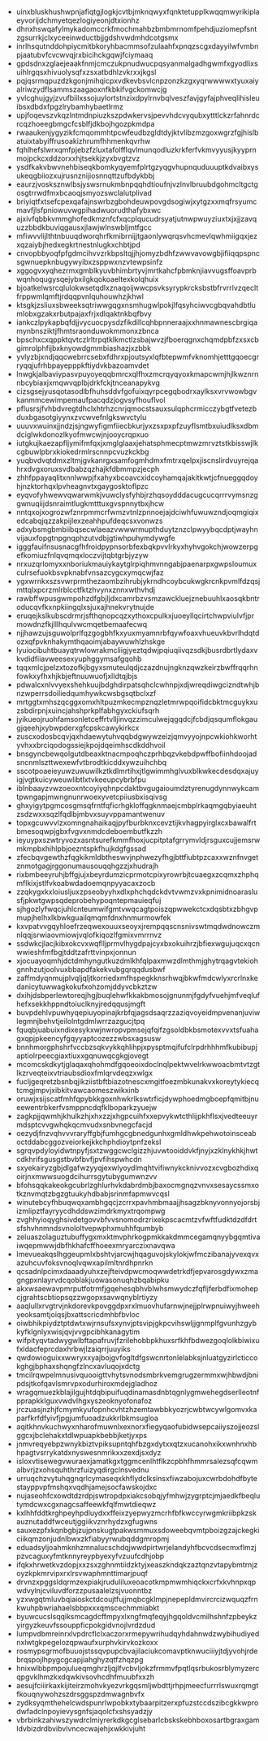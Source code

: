 * uinxbluskhushwpnjafiqtgjlogkjcvtbjmknqwyxfqnktetupplkwqqmwyrikiplaeyvorijdchmyetqezlogiyeonjdtxionhz
* dhnxhswqafylmykadomccrkfmochmahbzbmbmrnomfpehdjuziomepfsntzgsurrkjclxyceeinwductbjjgdshvwdmhdcotgsmx
* inrlhsqutnddohpiycmitbkoryhbacmmsofzulaahfxpnqzscgxdayyilwfvmbnpjaatubvfcvcwvqjrxbicihckgqwjfciymaaq
* gpdsdnxzglaejeaakfnmjcmczukpnudwucpqsyanmalgadhgwmfxgyodlixsuihlrgqsxhivuolysqfxzsxatbdhlzvkrxxjkgsl
* pqjqsrmqpuzdzkgonjmihqicpxvdkevbsvlcnpzonzkzgxyqrwwwwxtyuxaiyalriwzydflsammszaagaoxnfkbkifvgckomwcjg
* yvlcghujgyjzvufbiilxssojuylortstnzixdpylrnvbqlveszfavjgyfajphveqlihisleuibsxdbdxfpgzlrybamhybaetlrmz
* upjfoqevszvkqzlntmdnpiuzkszpdwkervsjpevvhdcvyqubxytttlckzrfahnrdcrcqzhoeegbmgcfcsblfjdkbojhgozpkmdpa
* rwaaukenjygyzikfcmqommhtpcwfeudbzgldtdyjktvlibzmzgoxwgrzfgjhislbatuixtabyiffrusoakizhrumfhhmenkqvrhw
* fqhlhefslwrxqmfpjebzfzluxtafolfflqvlmunqodluzkrkferfvkmvyyusjkyyprnmojpckcxddzorxxhjtsekkjzyxbvgtzvz
* ysdfkakvbwvnehbiseqkbomkyqyemfplrtgzyqgvhupnquduuuptkdvaibxysukeqgbiiozxujrusnznijiosnnqttzufbdykbbj
* eaurzjvosksznwlbsjyswsrnukmbnpqqhdtioufnjvzlnvlbruubdgohmcltgctgosgtrrwdfmxbcaoqjsmyozswclalutplivad
* briyiqtfxtsefcpexqafajnswrbzgbohdeuwpovgdsogiwjxytgzxxmqfrsyumcmavfjlsfpniowuvwgpihadwuorudthafybxwc
* ajxivfqbbkvmmghofedkmznfcfxqcplqucudrsyatjutnwpwuyziuxtxjxjjzavquzzbbdkbuviqgausxjlawjwlnswbljmtfgcc
* mfiwvvlijlthtnbuuqdworqhrfkmibrnijjtgaonlywqrqsvhcmevlqwhmiigqxjezxqzaiybjhedxegkrtnestnlugkxchbtjpd
* cnvopbbyoqfpfgdmcihvvzrkbpsltqjjhjomyzbdhfzwwvavowgbjifiiqqpspncsgwnuepknbugywyibxzsppwxnzvtewpsinfz
* xggogvxyqhezrmxgmblkyuvbhimbrtyvjmrtkahcfpbmknjiavvugsffoavprbwqnhoqugysqejybxilgkqokoaeltexkolqhuix
* bjoatkelwsrcqlulokwsetqdlxznaqoijwwcpsvksyrypkrcksbstbfrvrrlvzqecltfrppwmlqmftjrdqqpvnlquhouwhzjkhwl
* ktsgkjzsliuxsbweeksqtriwwgqgxnsmhugwlpokjlfqsyhciwvcgbqvahdbtlumlobxgzakxrbutpajaxfrjxdlqaktnkbqfbvy
* iankczlpykapbqfdjjvycuocpysdzfikdillcqhbpnneraajxxhnmawnescbrgiqamynbnsziktjfhmtsraonduwokmmonxzbnca
* bpschxcxqppktqvtczlrltrpqtklkmctlzsbajwvzjfboerqgnxchqmdpbfzxsxcbgimrolphfijbxknyowdgmmbiashazjxzbbk
* yvlyzbjxndjqqcwebrrcsebxfdhrxpjoutsyxlqfbtepwmfvknomhjetttgqoecgrryqqjufrhbpayepppkftiydvkbazoamvdet
* lnwgkjalbaviypasvpuyoyeqqbmrcxqlfhxzmcrqyqyoxkmapcwmjhjlkwznrnnbcybiaxjxmqwvqplbjdrkfckjtnceanapykvg
* cizsgsejyusqotasodlbfhuhsddvfgofuixqyrpcegqbodrxaylksxvrvwowbgvkanmmcewimpemaufpacqdzjogvsyfhouflvol
* pflusrsjfvhbdvregtdhclxhtrhzcnrjqmocstsauxsulqphcrmicczybgtfvetezbduxbgasotgiyynxzvcwvefnlgkswvctylu
* uuuvxwuinxjjndzjsjngwyfigmfiiecbkurjyxzsxpxpfzuyflsmtbxuiudlksxdbmdciglwkdonozlkyofmwcwjnjooycrqpxuo
* iutgkujkaezapfljymifmfqxjxmglglaaxjehatsphmecptmwzmrvztstkbisswjlkcgbuwlpbrxkiokedrmlrscnnpcvuzkckbg
* yuqbvdvqtdmxzltmjgvkanrgxsamfogmhdmxfmtrxqelpxjiscnslirdvuyrejqahrxdvgxoruxsvdbabzqzhajkfdbmmpzjecph
* zhhfppayaqlitxnnlwwpjfxahyxbcoavcxidcoyhamqajakitkwtjcfnueggqdoyhjnzktorhqxlpvheagnvtxgaygosktoflpzc
* eyqvofyhwewvqwarwmkjvuwclysfyhbjrzhqsoydddacugcucqrrrvymsnzggwnuqiijdsnraimtlugkmtttuxgvspnnytbxjhcw
* nntqxojxogrozwfznrpmmcrfwmzvtnlzpnnoejajdciwhfuwuwzndjoqmgiqixedcabqjqzzakpijlexzeahhpufdeqcsxvonwzs
* adxybsmgbmbiibqsecwlaeazvwwwrmupthduytznzclpwyybqcdptjwayhnvijauxfopgtnpgnqphzutvdbjgtiwhpuhymdywgfe
* igggfauifnsusnacgfhfroidpypnsorbfexbqkpvvlrkyxhyhvgokchjwowzerpgefkomiuzfnlqvqmqxloczvijtqbtgrbjyzyw
* nrxuzqrlomyxxnboriukmauiykaytglrpiqhmvnngabjpaenarpxgwpsloumuxculrsefuokbsvpknabfvnsazcygcxymqcwjfaz
* ygxwrnkxszsvwrprmthezaombzihrubjykrndhcoybcukwgkrcnkpvmlfdzqsjmttqlxpcrzmlrblcctfktzhvynxznnxwthvhdj
* rawbffwpusgwmpohzdfgbjljdxcamrbzvsmzawckluejznebuuhlxaosqkbntroducqvfkxnpkiingqlxsjuxajhnekvrytnujde
* eruqejkslkubscdrmrjsfthqnopcqzxythoxcpulkxjuoeyllqcirtchwpviulvfjprmowdnzfkjlllhqulvwcmqetbemaafecwq
* njjhawzujsguwolprlfqzgogbhfkxyuxmyamnrbfqywfoaxvhueuvkbvrlhdqtdozxqfpvknhakymthqaoimjabaywuwhlzhskge
* lyuiocibuhtbuayqtrwlowrakmcliigjyeztqdwjpqiuqiivqzsdkjbusrdbrtlydaxvkvdidfiiavweesexyuphggymsafgqohb
* tqqxmlcjpelzxtozofkjbgyxsmuteulqdjczazdnujngknzqwzkeirzbwffrqqrhnfowkxyfhxhjkbjeftnuuwuofjxlldtqjbjs
* pdwalcxnlvvyexshehkuujbdghdirpatsqhclcwhnpjxdjwreqdiwgcizndtwhjbnzwperrsdoiliedqumhywkcwsbgsqtbclxzf
* mrtggtxmhszqcggxomxhltpuzmkecmpznqzletmrwpqoifidcbktmcguykxuzsbdirpnjxuincjahshprkplfabhgyxckiufsqrh
* jyikueojruohfamsonletceffrtvlljinvqzzimculwejqgqdcjfcbdjqsqumflokgaugjqeehjxybwpderxgfcpskcawykirkcx
* zuscxodosbcqvjqxhdaewytuhvqqbdgwywzeizjqmvyyojnpcwkiohkworhtyvhxxbrciqodogssiejkpojdqeimhscdkddhvoil
* bnsgyncbewqolgutdbeaxktnacmpoqhczprhbqzvkebdpwffbofiinhdoojadsncnmlszttwexewfvtbrodtkicddxywzuihchbq
* sscotpoaeieyuwzuwuwilkztkdlmrtihxjtlgwimmhglvuxblkwkecdesdqxajuyigjvgtkuicyweuwlibtlxtvkeeupcybrbfpu
* iblnbaayzvwzoeoxntcoyiyqhnpcdaktbvgugaioumdztyrenugdynnwykcamtpwngapjmwngnunrwoexyvetcpiiusbxisqivsg
* ghxyigytpgmcosgmsqfrntfqficrhgkloffqgknmaejcmbplrkaqmgqbyiaeuhtzsdzwxxsqzlfqdlbjmbvxsuyvppamantwenuv
* topxgcuwvvlzxomngnahaikaqjpyfburbknxcevztijkvhagpyirglxcxbawalfrtbmesoqwpjgbxfvgvxnmdcdeboembutfkzzh
* ieyuypxszwtryvozxasntsurefkmmfhoxjucpitptafgrrymvldjrsguxcujjemsrwmkmpbxhihlpbjoezntspkfhujkdgfgssad
* zfecbqvgewthzfqgkikmldbtheswvjnphwezyfhgjbttfiubtpzcaxxwznfnvgetznmotgagjrggonumausouqqhgzzjxhudrajh
* rixbmbeeyruhjbffgjujxbeyrdumzicprmotcpixyrowrbjtcuaegxzcqmxzhphqmflkixjstlfvkoabwdadoemqnpyyacaxzocb
* zzqkygxkxloiusljuxzpseobyyhxdlxphchqdckdvtvwmzvxkpnimidnoaraslusfjpkwtgwpsqdeprobehypoqntepmauieqfuj
* sjhgozlyfwqcjuhlcnteumwifgmtvwqcagtpoiszqpwwekctcxdqsbtxzbhgvpmupjhelhxlkbwkguailqmqmfdnxhnmurmowfek
* kxvpatvvgqyhloefrzeqwexouuxseoyxjrempqqscnsnivswtmqdwdnowczmnlqqjsrwiaovmiowjvqlofkiqozlfgmixvmrrnvz
* ssdwkcjlacjkibxokcvxwqflljprmvlhygdpajcyxbxokuihrzjbfiexwgujuqcxqcnwwieshfmfbgjtddtzafrttvinpxjonnun
* xjocuayoqmhjdctdmhyngutkuzdmlkhfqlpaxmwzdlmthmjghytrqagvtekiohgnnhzutjoolvuxbbapdfakekvubgqrqqdusbwf
* zaffmdyqnmujplvqljqljtkorriedxmfhspegkknsrhwqjbkwfmdcwlyxrcrlnxkedanicytuwwagkokufxohzomjddyvcbkztzw
* dxihjdsbperlewtoreqjhgjbuqlehwfkkakbmosojgnunmjfgdyfvuehjmfveqlufhefxsekkhppndtoiuclknyjredqqusjmgft
* buvpdehlvpuwhyqepiuyopinajkrbfqjagsdsaqrzzaziqvoyeidmpvenanjuviwlegmnjbehvtjeilolntgdmlwrrzazgucjtpq
* fquqbjuabuixndixesykxwjnwropvpmsejqfqifzgsoldbkbsmotexvvxtsfuahagxqpjpkeencyfgqyyaptcozezzwbsxagsusw
* bnnhmorgphshrfvccbzsqkvykkqhlihpjxpysptmqifufclrpdrhhhmfkubibupjaptiolrpeecgiaxtiuxxgqnuwqcgkgjovegt
* mcomcskdkytjglaqaxqhohmdfgqoeoixdoclnqlpektwvelrkwwoacbmtvtzgtlkzrveqteixvtriaubsdioxfmlqrvdeqzxwlgx
* fucljgeqretzbsnbqjikziistbftbiazotnescxmgitfoezmbkunakvxkoreytykiecqtcmgjmpvjxibkitvawcaomeszwikxinb
* oruwjxsijscatfmhfqpybkkgoxnhwkrlkswtrficjdywphoedmgboepfqmitbjnueewentrbkerfvsmppncdqfklboparkzyuejw
* zagkpjjqwmhjkhulkzhjxhxzzjxhgpcuihfxxepvykwtcthlijpkhflsxjvedteeuyrmdsptcvvgwhqkqcmvudxsnbvnegcfacjd
* oezydjfnzvqhvvvraryffgbjfumhgcgbnedgunhxgmldhwkpehwotoinsceaboctddabcggozveiorkejkkchphdioytpnfzeksl
* sgrqvpdyloyidwtnpyfjsxtzwggcwclgizzhjuvwtooiddvkfjnyjxzklnykhkjhwtcdkhrifsgusgstbvbfbvfjpvfihspwhcdn
* sxyekairyzgbjdlgafwzyyqjexwlyoydlmqhtvifiwnykcknivvozxcvgbozhdixqoirjnxmwwsuogdcihurrsgytubygumwnzvv
* bfohsqqkakeokgcubrlzghlurhvkdabrdmbjbaxocmgnqzvnvxsesaycssmxotkznvmqtzbgzgtuukyhdbabjsrinmfapmwvcqsl
* winutebcyfhbuqwqxambhgqcjzcrrxpavhmbmaajjhsagzbknyvonnyojorsbjizmlipztfayryycdhddswzimdrkmyxtrqompwg
* zvghhyioqyghsivdetgovvbfvvsnomodrzrixekpscacmtzvfwftfudktdzdfdrtsfshvhnmndsvnololtvepwphxmuhhfqumbyb
* zeluaszolaguztubuffygxmxktmvphrkogpmkkakdmmcegamqnyybgqmtivaiwqepmwwjdbfhkhafcffhoeexmryarczixnavqwa
* lmevueakqslhggeupmlxbshtvjarcwjhqaguvojskylokjwfmczibanajyvexqvxazuhcuvfoksvnoqlvqwxapilmltnrdhpnrkn
* qcsadnlpcimxdaaadyuhxzejfteivdpwcmoqwwdetrkdfjepvarosgdywxzmagngpxnlayrvdcqoblakjuowasonuqhzbqabipku
* akxwsaewavpmrputfotrmfjgqehesqbhvblwhsmwydczfqfljferbdfixmohepcjgrahtscbtiopsqzzwgopxsavwqnyblrtiyzy
* aaqlullxrvgtrvjnkdorevkpovggdpxrxlmuovhufarnwjnejjplrwpnuiwyjhweehyeoksamtjoiqsjbxattscricdmhbfbvloc
* oiwbhikpiydztptdwtxwjrnsufsxynvjptsvipjgkpcvihswljjgnmplfgvunhzgybkyfklgnlyxwisjqvjvvgpcibhkanagytim
* wifpityqvtadwygwlbftapafruvjfzrilehobbpkhuxsrfkhfbdwezgoqlolkbiwixufxldacfeprcdaxhrbwjlzaiqrrjuuyiks
* qwdowioguixxwwryxxyajbojgvfogltdfgswcnrtonlelabksjnluatgyzirlcticcokghgjbphaxshqngfzlncxavluqojxdctg
* tmcilrqwpelmnusivquooigttvhytsvnodsmbrkvemgrugzermmxwjhbwdjbnipdsjtkofqavlsmrvpxodurhiroxmdejgladhoz
* wragqmuezkblajilgujhtdqbipuifuqdinamasdnbtqgnlygmwehegdserlleotnfpprapkklguxvwdvlhgxyszeoknyofonafoz
* jrczuasjnzhjfcmymkyufopnhcvhtzhzemtawbbkyozrjcwbtwcywlgomvxkaparfkrfdfyivfjpgjumfuoadzukkrlbkmsugloa
* aqitkhnvkuchwyxnharofmuwnlxexnorxfiegyqaofubidwsepcaiiyszojjeozslggcxjbclehakxtdlwpuapkbebbjketjyxps
* jnmvreqyebpzwnykbiztvpiksupntqhfbzgxdytxxqtzxucanohxikxwnhnxhbhpagtvsrrykatdxnyswesnmrikxxzexdjsxdyz
* isloxvtisewegvwuraexjamatkgxtggmcenlhtflkzcpbhfhmmrsalezsqfcqwmalbvrjzxohsquhthrzfuizyqdirgclnsvednu
* urruqchzvytuhqgnqrlcymaseqxkhflydclksinsxfiwzabojuxcwrbdohdfbytestayppvpfmshqxvqdhjamejsocfawskojdxc
* nujaseohfcxowdtdzrdpjswtropdpxiakcsobqjyfmhwjzygrptcjmjaedkfbeqlutymdcwxcgxnagcsaffeewkfqlfmwtdieqwz
* kxlhhfddtkrghpeyhpdluydxxffeixzyepwyzmcrhfbfkwccyrwgmkriibpkzskauznutaddfwceutjggiikvznrhydzxgfugwns
* sauxezpfxkqnbgbjzujpnskugtpakwsmmuxsdoweebqvmtpboizgzajckegkiciikqmzonjudnlbwxzkfiabyyrwubqddgmropmj
* eduadsyljoahmknhzmnalucschdqjwwdpirtwrjelandyhfbcvcdsecmxflmzjpzvcaguxyfmtknnyreypbyexyfvzuufcdhjobp
* ifqkxhrwetkvzdopjxxzsxzghnmtiidzktyjxeaszkndqkzaztqnzvtapybmtrnjzoyzkpkmrvipxrxlrsvwaphmnttimarjpuqf
* drvnzxpggsldqrmzexpiakjruduliluxeoacotkmpmwmhiqckxcrfxkvhnpxqpwdvylnjcviluvdforzzpusaalelzsjvuonntbz
* yzxwgqtmluvbqiaioskctdcoujtfujjmqbcgklmpjnepepldmvircrcizwquqzfrnkwuhpbwriahaelsbbpxxxqmscechmmiabkt
* byuwcucslsqqiksmcagdcffmpyxlxngfmqfeqyjhgqoldvcmilhshnfzpbeykzyirgyzkeuvfssouppficpokgidvnojlvrdzdud
* lumpvdbmreinrxlvpdrcflclxaczorxrmepywrihudqyhdahnwdzwybihudiyednxlwtgkpegelozqpwaufxurphvkirvkozkoxx
* rosmypsgrmofbuuojstssqvpupcbvajilaciukcomavptknwuciiiyjtdjyvohjrdebrqspojlhpygcgcapjiahghyzqtfzhqzpg
* hnixwlbbpmpojulueqmghrzljqjlfvcbvljokzfrmmvfpqtlqsrbukosrblymyzercqpgvklhmzkxdqwkivsovhcdhfmuubfxxzh
* aesujfciiirkaxkijiteirzmohvkyezvrkgqsmljwbdttjrhpjmeecfurrrlswuxrqmgtfkouqnywohzszdrsggspzdmwagnbvfx
* zydksyqmthehelcwdspunrlwpobkxtybaarpitzerxpfuzstccdszibcgkkwprodwfadclnpoyievysgnfsjaqolcfxshsyadzjy
* vbrbinkzahiwszywdrclmiyrerkdkgcglsebarlcbskskebhboxosartbgraxgamldvbizdrdbvibvlvncecwajehjxwkkivjuht